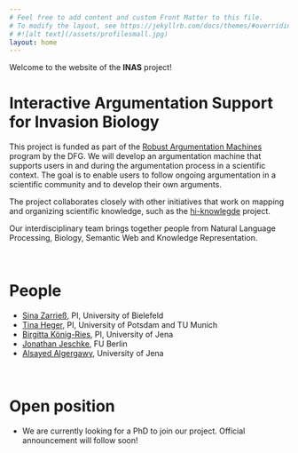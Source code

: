 ```yaml
---
# Feel free to add content and custom Front Matter to this file.
# To modify the layout, see https://jekyllrb.com/docs/themes/#overriding-theme-defaults
# #![alt text](/assets/profilesmall.jpg)  
layout: home
---
```



Welcome to the website of the **INAS** project! 

# Interactive Argumentation Support for Invasion Biology

This project is funded as part of the [Robust Argumentation Machines](http://www.spp-ratio.de/) program by the DFG. We will develop an argumentation machine that supports users in and during the argumentation process in a scientific context. The goal is to enable users to follow ongoing argumentation in a scientific community and to develop their own arguments.

The project collaborates closely with other initiatives that work on mapping and organizing scientific knowledge, such as the [hi-knowlegde](https://hi-knowledge.org/) project.

Our interdisciplinary team brings together people from Natural Language Processing, Biology, Semantic Web and Knowledge Representation.

<br/>

# People

* [Sina Zarrieß](https://sinazarriess.github.io/), PI, University of Bielefeld
* [Tina Heger](https://www.tinaheger.de/), PI, University of Potsdam and TU Munich
* [Birgitta König-Ries](https://fusion.cs.uni-jena.de/fusion/members/birgitta-konig-ries/), PI, University of Jena
* [Jonathan Jeschke](https://www.bcp.fu-berlin.de/biologie/arbeitsgruppen/zoologie/ag_jeschke/mitarbeiter/jeschke/index.html), FU Berlin 
* [Alsayed Algergawy](https://fusion.cs.uni-jena.de/fusion/members/alsayed-algergawy/), University of Jena

<br/>

# Open position

* We are currently looking for a PhD to join our project. Official announcement will follow soon!




<!--
### News
**23 Sep 2020**:
-->
<!-- This is a comment in markdown -->
